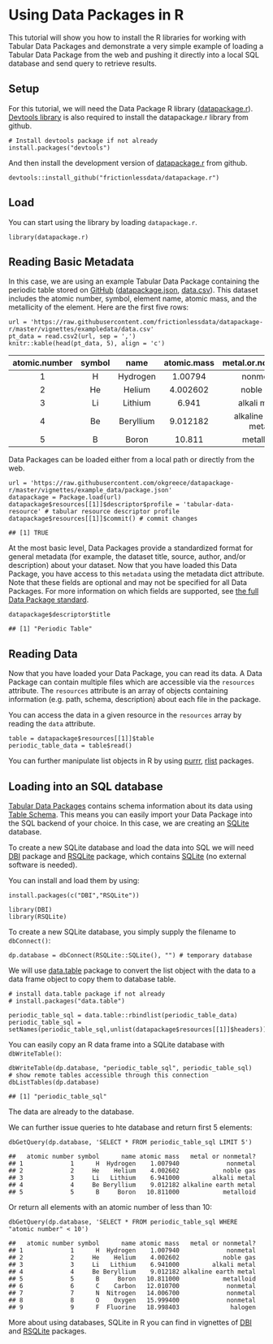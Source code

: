 Using Data Packages in R
========================

This tutorial will show you how to install the R libraries for working with Tabular Data Packages and demonstrate a very simple example of loading a Tabular Data Package from the web and pushing it directly into a local SQL database and send query to retrieve results.

Setup
-----

For this tutorial, we will need the Data Package R library ([datapackage.r](https://github.com/frictionlessdata/datapackage-r)). [Devtools library](https://cran.r-project.org/package=devtools) is also required to install the datapackage.r library from github.

    # Install devtools package if not already
    install.packages("devtools")

And then install the development version of [datapackage.r](https://github.com/frictionlessdata/datapackage-r) from github.

    devtools::install_github("frictionlessdata/datapackage.r")

Load
----

You can start using the library by loading `datapackage.r`.

    library(datapackage.r)

Reading Basic Metadata
----------------------

In this case, we are using an example Tabular Data Package containing the periodic table stored on [GitHub](https://github.com/frictionlessdata/example-data-packages/tree/master/periodic-table) ([datapackage.json](https://raw.githubusercontent.com/frictionlessdata/example-data-packages/master/periodic-table/datapackage.json), [data.csv](https://raw.githubusercontent.com/frictionlessdata/example-data-packages/master/periodic-table/data.csv)). This dataset includes the atomic number, symbol, element name, atomic mass, and the metallicity of the element. Here are the first five rows:

    url = 'https://raw.githubusercontent.com/frictionlessdata/datapackage-r/master/vignettes/exampledata/data.csv'
    pt_data = read.csv2(url, sep = ',')
    knitr::kable(head(pt_data, 5), align = 'c')

<table>
<thead>
<tr class="header">
<th align="center">atomic.number</th>
<th align="center">symbol</th>
<th align="center">name</th>
<th align="center">atomic.mass</th>
<th align="center">metal.or.nonmetal.</th>
</tr>
</thead>
<tbody>
<tr class="odd">
<td align="center">1</td>
<td align="center">H</td>
<td align="center">Hydrogen</td>
<td align="center">1.00794</td>
<td align="center">nonmetal</td>
</tr>
<tr class="even">
<td align="center">2</td>
<td align="center">He</td>
<td align="center">Helium</td>
<td align="center">4.002602</td>
<td align="center">noble gas</td>
</tr>
<tr class="odd">
<td align="center">3</td>
<td align="center">Li</td>
<td align="center">Lithium</td>
<td align="center">6.941</td>
<td align="center">alkali metal</td>
</tr>
<tr class="even">
<td align="center">4</td>
<td align="center">Be</td>
<td align="center">Beryllium</td>
<td align="center">9.012182</td>
<td align="center">alkaline earth metal</td>
</tr>
<tr class="odd">
<td align="center">5</td>
<td align="center">B</td>
<td align="center">Boron</td>
<td align="center">10.811</td>
<td align="center">metalloid</td>
</tr>
</tbody>
</table>

Data Packages can be loaded either from a local path or directly from the web.

    url = 'https://raw.githubusercontent.com/okgreece/datapackage-r/master/vignettes/example_data/package.json'
    datapackage = Package.load(url)
    datapackage$resources[[1]]$descriptor$profile = 'tabular-data-resource' # tabular resource descriptor profile 
    datapackage$resources[[1]]$commit() # commit changes

    ## [1] TRUE

At the most basic level, Data Packages provide a standardized format for general metadata (for example, the dataset title, source, author, and/or description) about your dataset. Now that you have loaded this Data Package, you have access to this `metadata` using the metadata dict attribute. Note that these fields are optional and may not be specified for all Data Packages. For more information on which fields are supported, see [the full Data Package standard](https://frictionlessdata.io/specs/data-package/).

    datapackage$descriptor$title

    ## [1] "Periodic Table"

Reading Data
------------

Now that you have loaded your Data Package, you can read its data. A Data Package can contain multiple files which are accessible via the `resources` attribute. The `resources` attribute is an array of objects containing information (e.g. path, schema, description) about each file in the package.

You can access the data in a given resource in the `resources` array by reading the `data` attribute.

    table = datapackage$resources[[1]]$table
    periodic_table_data = table$read()

You can further manipulate list objects in R by using [purrr](https://cran.r-project.org/package=purrr), [rlist](https://cran.r-project.org/package=rlist) packages.

Loading into an SQL database
----------------------------

[Tabular Data Packages](https://frictionlessdata.io/specs/tabular-data-package/) contains schema information about its data using [Table Schema](https://frictionlessdata.io/specs/table-schema/). This means you can easily import your Data Package into the SQL backend of your choice. In this case, we are creating an [SQLite](http://sqlite.org/) database.

To create a new SQLite database and load the data into SQL we will need [DBI](https://cran.r-project.org/package=DBI) package and [RSQLite](https://cran.r-project.org/package=RSQLite) package, which contains [SQLite](https://www.sqlite.org/) (no external software is needed).

You can install and load them by using:

    install.packages(c("DBI","RSQLite"))

    library(DBI)
    library(RSQLite)

To create a new SQLite database, you simply supply the filename to `dbConnect()`:

    dp.database = dbConnect(RSQLite::SQLite(), "") # temporary database

We will use [data.table](https://cran.r-project.org/package=RSQLite) package to convert the list object with the data to a data frame object to copy them to database table.

    # install data.table package if not already
    # install.packages("data.table")

    periodic_table_sql = data.table::rbindlist(periodic_table_data)
    periodic_table_sql = setNames(periodic_table_sql,unlist(datapackage$resources[[1]]$headers))

You can easily copy an R data frame into a SQLite database with `dbWriteTable()`:

    dbWriteTable(dp.database, "periodic_table_sql", periodic_table_sql)
    # show remote tables accessible through this connection
    dbListTables(dp.database)

    ## [1] "periodic_table_sql"

The data are already to the database.

We can further issue queries to hte database and return first 5 elements:

    dbGetQuery(dp.database, 'SELECT * FROM periodic_table_sql LIMIT 5')

    ##   atomic number symbol      name atomic mass   metal or nonmetal?
    ## 1             1      H  Hydrogen    1.007940             nonmetal
    ## 2             2     He    Helium    4.002602            noble gas
    ## 3             3     Li   Lithium    6.941000         alkali metal
    ## 4             4     Be Beryllium    9.012182 alkaline earth metal
    ## 5             5      B     Boron   10.811000            metalloid

Or return all elements with an atomic number of less than 10:

    dbGetQuery(dp.database, 'SELECT * FROM periodic_table_sql WHERE "atomic number" < 10')

    ##   atomic number symbol      name atomic mass   metal or nonmetal?
    ## 1             1      H  Hydrogen    1.007940             nonmetal
    ## 2             2     He    Helium    4.002602            noble gas
    ## 3             3     Li   Lithium    6.941000         alkali metal
    ## 4             4     Be Beryllium    9.012182 alkaline earth metal
    ## 5             5      B     Boron   10.811000            metalloid
    ## 6             6      C    Carbon   12.010700             nonmetal
    ## 7             7      N  Nitrogen   14.006700             nonmetal
    ## 8             8      O    Oxygen   15.999400             nonmetal
    ## 9             9      F  Fluorine   18.998403              halogen

More about using databases, SQLite in R you can find in vignettes of [DBI](https://cran.r-project.org/package=DBI) and [RSQLite](https://cran.r-project.org/package=RSQLite) packages.
